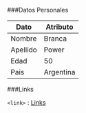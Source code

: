 ###Datos Personales

Dato  | Atributo
------------- | -------------
Nombre  | Branca
Apellido  | Power
Edad | 50
Pais | Argentina

###Links

`<link>` : [Links](./CV.md)


